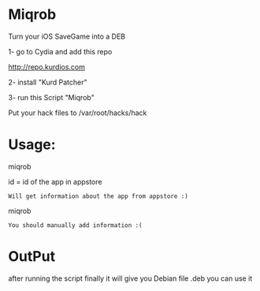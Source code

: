 # Miqrob

Turn your iOS SaveGame into a DEB


1- go to Cydia and add this repo

http://repo.kurdios.com

2- install "Kurd Patcher"

3- run this Script "Miqrob"

Put your hack files to /var/root/hacks/hack

# Usage: #
  miqrob <id>
	
  id = id of the app in appstore
  
	Will get information about the app from appstore :)
	
  
  miqrob
  
	You should manually add information :(

# OutPut
after running the script finally it will give you Debian file .deb you can use it 

